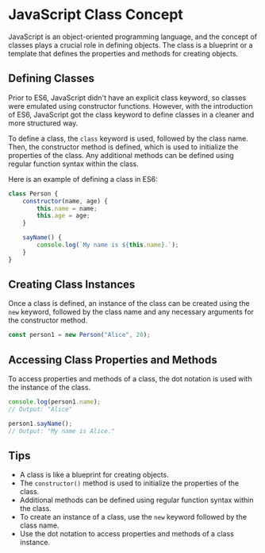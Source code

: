 

# JavaScript Class Concept

JavaScript is an object-oriented programming language, and the concept of classes plays a crucial role in defining objects. The class is a blueprint or a template that defines the properties and methods for creating objects. 

## Defining Classes

Prior to ES6, JavaScript didn't have an explicit class keyword, so classes were emulated using constructor functions. However, with the introduction of ES6, JavaScript got the class keyword to define classes in a cleaner and more structured way.

To define a class, the `class` keyword is used, followed by the class name. Then, the constructor method is defined, which is used to initialize the properties of the class. Any additional methods can be defined using regular function syntax within the class.

Here is an example of defining a class in ES6:

```javascript
class Person {
    constructor(name, age) {
        this.name = name;
        this.age = age;
    }

    sayName() {
        console.log(`My name is ${this.name}.`);
    }
}
```

## Creating Class Instances

Once a class is defined, an instance of the class can be created using the `new` keyword, followed by the class name and any necessary arguments for the constructor method.

```javascript
const person1 = new Person("Alice", 20);
```

## Accessing Class Properties and Methods

To access properties and methods of a class, the dot notation is used with the instance of the class.

```javascript
console.log(person1.name);
// Output: "Alice"

person1.sayName();
// Output: "My name is Alice."
```

## Tips

- A class is like a blueprint for creating objects.
- The `constructor()` method is used to initialize the properties of the class.
- Additional methods can be defined using regular function syntax within the class.
- To create an instance of a class, use the `new` keyword followed by the class name.
- Use the dot notation to access properties and methods of a class instance.